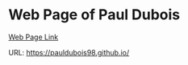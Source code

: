 Web Page of Paul Dubois================[Web Page Link](https://pauldubois98.github.io/)URL: https://pauldubois98.github.io/